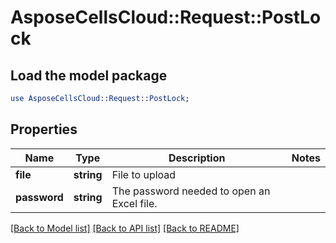 # AsposeCellsCloud::Request::PostLock 

## Load the model package
```perl
use AsposeCellsCloud::Request::PostLock;
```

## Properties
Name | Type | Description | Notes
------------ | ------------- | ------------- | -------------
**file** | **string** | File to upload |
**password** | **string** | The password needed to open an Excel file. |  

[[Back to Model list]](../README.md#documentation-for-requests) [[Back to API list]](../README.md#documentation-for-api-endpoints) [[Back to README]](../README.md)

